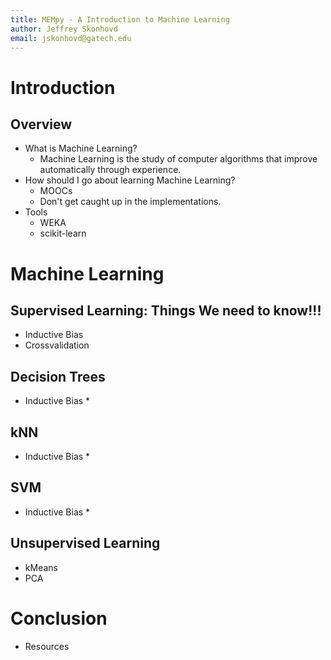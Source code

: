 ```yaml
---
title: MEMpy - A Introduction to Machine Learning
author: Jeffrey Skonhovd
email: jskonhovd@gatech.edu
---
```



# Introduction

## Overview
* What is Machine Learning?
  * Machine Learning is the study of computer algorithms that improve automatically through experience.
* How should I go about learning Machine Learning?
  * MOOCs
  * Don't get caught up in the implementations. 
* Tools
  * WEKA
  * scikit-learn

# Machine Learning

## Supervised Learning: Things We need to know!!!
* Inductive Bias
* Crossvalidation

## Decision Trees
* Inductive Bias
  *
  
## kNN
* Inductive Bias
  *
  
## SVM
* Inductive Bias
  *
  
## Unsupervised Learning
* kMeans
* PCA

# Conclusion

* Resources
